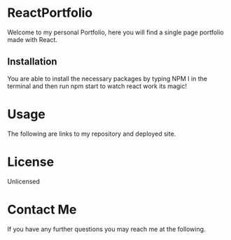 # ReactPortfolio

Welcome to my personal Portfolio, here you will find a single page portfolio made with React.

## Installation

You are able to install the necessary packages by typing NPM I in the terminal and then run npm start to watch react work its magic!

# Usage

The following are links to my repository and deployed site.

# License

Unlicensed

# Contact Me

If you have any further questions you may reach me at the following.